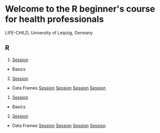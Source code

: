 # Welcome to the R beginner's course for health professionals
LIFE-CHILD, University of Leipzig, Germany

## R

1. [Session](https://github.com/TPeschel/R-Course/blob/master/sessions/session4/slides/html/talk.html)
  - Basics
2. [Session](https://TPeschel.github.io/sessions/session4/slides/html/talk.html)
  - Data Frames
[Session](https://TPeschel.github.io/sessions/session4/slides/html/talk.html)
[Session](./sessions/session4/slides/html/talk.html)
[Session](sessions/session4/slides/html/talk.html)
[Session](https://github.com/TPeschel/R-Course/blob/master/sessions/session4/slides/html/talk.html)

1. [Session](https://github.com/TPeschel/R-Course/blob/master/sessions/session4/slides/html/)
  - Basics
2. [Session](https://TPeschel.github.io/sessions/session4/slides/html/)
  - Data Frames
[Session](https://TPeschel.github.io/sessions/session4/slides/html/)
[Session](./sessions/session4/slides/html/)
[Session](sessions/session4/slides/html/)
[Session](https://github.com/TPeschel/R-Course/blob/master/sessions/session4/slides/html/)
